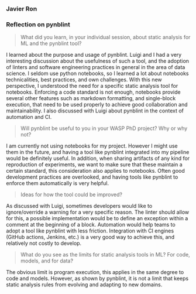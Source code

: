 ### Javier Ron
### Reflection on pynblint

> What did you learn, in your individual session, about static analysis for ML and the pynblint tool?

I learned about the purpose and usage of pynblint. Luigi and I had a very interesting discussion about
the usefulness of such a tool, and the adoption of linters and software engineering practices in general in
the area of data science. I seldom use python notebooks, so I learned a lot about notebooks technicalities,
best practices, and own challenges. With this new perspective, I understood the need for a specific
static analysis tool for notebooks. Enforcing a code standard is not enough, notebooks provide several
other features such as markdown formatting, and single-block execution, that need to be used properly to
achieve good collaboration and maintainability. I also discussed with Luigi about pynblint in the context
of automation and CI.

> Will pynblint be useful to you in your WASP PhD project? Why or why not?

I am currently not using notebooks for my project. However I might use them in the future, and having
a tool like pynblint integrated into my pipeline would be definitely useful. In addition, when sharing
artifacts of any kind for reproduction of experiments, we want to make sure that these maintain a certain
standard, this consideration also applies to notebooks. Often good development practices are overlooked,
and having tools like pynblint to enforce them automatically is very helpful.

> Ideas for how the tool could be improved?

As discussed with Luigi, sometimes developers would like to ignore/override a warning for a very
specific reason. The linter should allow for this, a possible implementation would be to define an exception
within a comment at the beginning of a block.
Automation would help teams to adopt a tool like pynblint with less friction. Integration with CI
engines (GitHub actions, Jenkins, etc.) is a very good way to achieve this, and relatively not costly to
develop.

>What do you see as the limits for static analysis tools in ML? For code, models, and for data?

The obvious limit is program execution, this applies in the same degree to code and models. However,
as shown by pynblint, it is not a limit that keeps static analysis rules from evolving and adapting to new
domains.